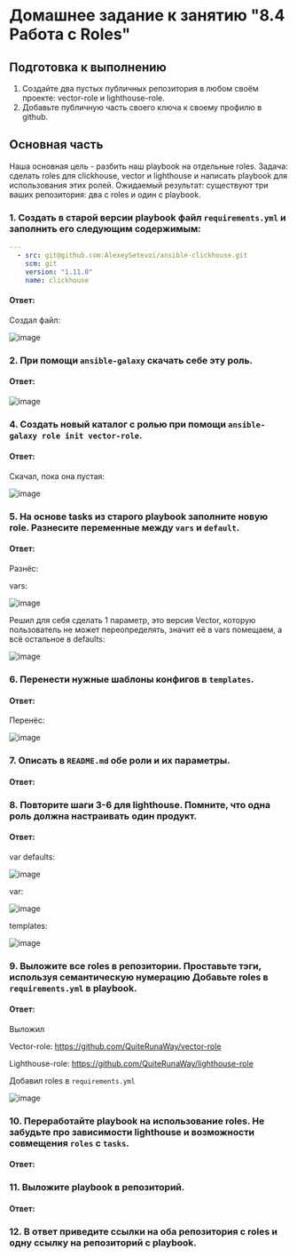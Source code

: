 # Домашнее задание к занятию "8.4 Работа с Roles"

## Подготовка к выполнению
1. Создайте два пустых публичных репозитория в любом своём проекте: vector-role и lighthouse-role.
2. Добавьте публичную часть своего ключа к своему профилю в github.

## Основная часть

Наша основная цель - разбить наш playbook на отдельные roles. Задача: сделать roles для clickhouse, vector и lighthouse и написать playbook для использования этих ролей. Ожидаемый результат: существуют три ваших репозитория: два с roles и один с playbook.

### 1. Создать в старой версии playbook файл `requirements.yml` и заполнить его следующим содержимым:

   ```yaml
   ---
     - src: git@github.com:AlexeySetevoi/ansible-clickhouse.git
       scm: git
       version: "1.11.0"
       name: clickhouse 
   ```
#### Ответ:

Создал файл:

![image](https://user-images.githubusercontent.com/92969676/169652043-7c87e918-979a-4702-a684-8c721468f1fe.png)

### 2. При помощи `ansible-galaxy` скачать себе эту роль.

#### Ответ: 

![image](https://user-images.githubusercontent.com/92969676/169652345-aa9a9207-dbf2-4f89-8392-5a9a7224c8ee.png)

### 4. Создать новый каталог с ролью при помощи `ansible-galaxy role init vector-role`.
#### Ответ:

Скачал, пока она пустая:

![image](https://user-images.githubusercontent.com/92969676/169804112-2139afaa-a728-4859-980d-a68a9dedf62b.png)

### 5. На основе tasks из старого playbook заполните новую role. Разнесите переменные между `vars` и `default`. 

#### Ответ:

Разнёс:

vars:

![image](https://user-images.githubusercontent.com/92969676/169804317-a1878d9c-cb50-4c62-aefc-55189b6eff13.png)

Решил для себя сделать 1 параметр, это версия Vector, которую пользователь не может переопределять, значит её в vars помещаем, а всё остальное в defaults:

![image](https://user-images.githubusercontent.com/92969676/169804272-981a50a1-ede6-4b82-a120-0c414d8ad3a1.png)


### 6. Перенести нужные шаблоны конфигов в `templates`.

#### Ответ:

Перенёс:

![image](https://user-images.githubusercontent.com/92969676/169804411-afd70a62-c226-4cbc-ab39-6b622ebc3ade.png)


### 7. Описать в `README.md` обе роли и их параметры.

#### Ответ:

### 8. Повторите шаги 3-6 для lighthouse. Помните, что одна роль должна настраивать один продукт.
#### Ответ:

var defaults:

![image](https://user-images.githubusercontent.com/92969676/169804571-2c34d415-232b-4e4d-b06d-b308c313bc21.png)

var:

![image](https://user-images.githubusercontent.com/92969676/169804656-1be953c5-2086-406c-9f97-463a604522a2.png)


templates:

![image](https://user-images.githubusercontent.com/92969676/169804801-e5115663-377a-4c30-85ee-666978aae3d6.png)

### 9. Выложите все roles в репозитории. Проставьте тэги, используя семантическую нумерацию Добавьте roles в `requirements.yml` в playbook.
#### Ответ:

Выложил

Vector-role: https://github.com/QuiteRunaWay/vector-role

Lighthouse-role: https://github.com/QuiteRunaWay/lighthouse-role

Добавил roles в `requirements.yml`

![image](https://user-images.githubusercontent.com/92969676/169805982-ec815622-f524-410b-b1d3-00ab98bfc895.png)


### 10. Переработайте playbook на использование roles. Не забудьте про зависимости lighthouse и возможности совмещения `roles` с `tasks`.
#### Ответ:



### 11. Выложите playbook в репозиторий.
#### Ответ:


### 12. В ответ приведите ссылки на оба репозитория с roles и одну ссылку на репозиторий с playbook.
